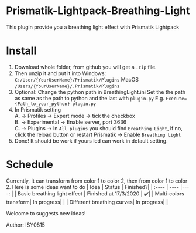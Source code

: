# Prismatik-Lightpack-Breathing-Light
This plugin provide you a breathing light effect with Prismatik Lightpack

# Install
1. Download whole folder, from github you will get a `.zip` file.
2. Then unzip it and put it into 
Windows: `C:/User/{YourUserName}/Prismatik/Plugins`
MacOS `/Users/{YourUserName}/.Prismatik/Plugins`
3. Optional: Change the python path in BreathingLight.ini
Set the the path as same as the path to python and the last with `plugin.py`
E.g. `Execute={Path_to_your_python} plugin.py`
4. In Prismatik setting  
    A.  -> Profiles -> Expert mode -> tick the checkbox  
    B.  -> Experimental -> Enable server, port 3636  
    C.  -> Plugins -> In `All plugins` you should find `Breathing Light`, if no, click the reload button or restart Prismatik -> Enable `Breathing Light`  
5. Done! It should be work if yours led can work in default setting.

# Schedule
Currently, It can transform from color 1 to color 2, then from color 1 to color 2.
Here is some ideas want to do
| Idea | Status | Finished?|
| :---- | ---- |----: |
| Basic breathing light effect | Finished at 17/3/2020 | :heavy_check_mark:|
| Multi-colors transform| In progress| |
| Different breathing curves| In progress| |

Welcome to suggests new ideas!

Author: ISY0815

